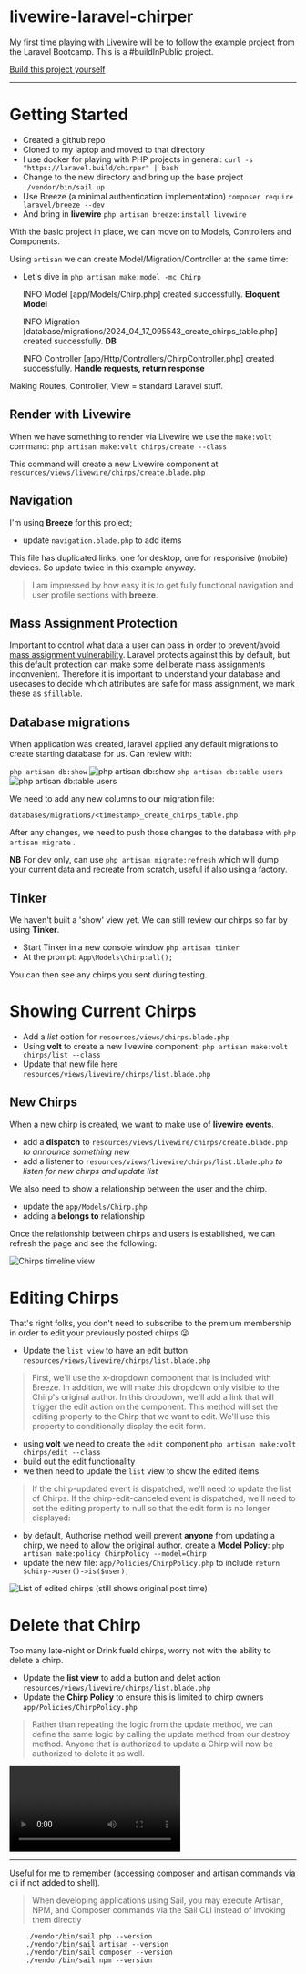 # livewire-laravel-chirper
My first time playing with [Livewire](https://livewire.laravel.com/) will be to follow the example project from the Laravel Bootcamp. This is a \#buildInPublic project.

[Build this project yourself](https://bootcamp.laravel.com/livewire/installation)

---

# Getting Started 

- Created a github repo 
- Cloned to my laptop and moved to that directory
- I use docker for playing with PHP projects in general: `curl -s "https://laravel.build/chirper" | bash`
- Change to the new directory and bring up the base project `./vendor/bin/sail up`
- Use Breeze (a minimal authentication implementation) `composer require laravel/breeze --dev`
- And bring in **livewire** `php artisan breeze:install livewire`

With the basic project in place, we can move on to Models, Controllers and Components. 

Using `artisan` we can create Model/Migration/Controller at the same time:

- Let's dive in `php artisan make:model -mc Chirp`

    INFO  Model [app/Models/Chirp.php] created successfully.  **Eloquent Model**

    INFO  Migration [database/migrations/2024_04_17_095543_create_chirps_table.php] created successfully.  **DB**

    INFO  Controller [app/Http/Controllers/ChirpController.php] created successfully.  **Handle requests, return response**


Making Routes, Controller, View = standard Laravel stuff. 

## Render with Livewire 

When we have something to render via Livewire we use the `make:volt` command: `php artisan make:volt chirps/create --class`

This command will create a new Livewire component at `resources/views/livewire/chirps/create.blade.php`

## Navigation

I'm using **Breeze** for this project; 

- update `navigation.blade.php` to add items

This file has duplicated links, one for desktop, one for responsive (mobile) devices. So update twice in this example anyway.

> I am impressed by how easy it is to get fully functional navigation and user profile sections with **breeze**.

##  Mass Assignment Protection 

Important to control what data a user can pass in order to prevent/avoid [mass assignment vulnerability](https://en.wikipedia.org/wiki/Mass_assignment_vulnerability). Laravel protects against this by default, but this default protection can make some deliberate mass assignments inconvenient. Therefore it is important to understand your database and usecases to decide which attributes are safe for mass assignment, we mark these as `$fillable`.

## Database migrations

When application was created, laravel applied any default migrations to create starting database for us. Can review with: 

`php artisan db:show`
![php artisan db:show](/assets/php-artisan-db_show.png)
`php artisan db:table users`
![php artisan db:table users](/assets/php-artisan-show_table_users.png)

We need to add any new columns to our migration file: 

`databases/migrations/<timestamp>_create_chirps_table.php`

After any changes, we need to push those changes to the database with `php artisan migrate`  .

**NB** For dev only, can use `php artisan migrate:refresh` which will dump your current data and recreate from scratch, useful if also using a factory. 

## Tinker

We haven't built a 'show' view yet. We can still review our chirps so far by using **Tinker**. 

- Start Tinker in a new console window `php artisan tinker`
- At the prompt: `App\Models\Chirp:all();`

You can then see any chirps you sent during testing. 


# Showing Current Chirps

- Add a *list* option for `resources/views/chirps.blade.php`
- Using **volt** to create a new livewire component: `php artisan make:volt chirps/list --class`
- Update that new file here `resources/views/livewire/chirps/list.blade.php`
  
## New Chirps

When a new chirp is created, we want to make use of **livewire events**.

- add a **dispatch** to `resources/views/livewire/chirps/create.blade.php` *to announce something new*
- add a listener to `resources/views/livewire/chirps/list.blade.php` *to listen for new chirps and update list* 

We also need to show a relationship between the user and the chirp. 

- update the `app/Models/Chirp.php` 
- adding a **belongs to** relationship

Once the relationship between chirps and users is established, we can refresh the page and see the following: 

![Chirps timeline view](/assets/chirps-timeline.png)

# Editing Chirps

That's right folks, you don't need to subscribe to the premium membership in order to edit your previously posted chirps 😜

- Update the `list view` to have an edit button `resources/views/livewire/chirps/list.blade.php`

> First, we'll use the x-dropdown component that is included with Breeze. In addition, we will make this dropdown only visible to the Chirp's original author. In this dropdown, we'll add a link that will trigger the edit action on the component. This method will set the editing property to the Chirp that we want to edit. We'll use this property to conditionally display the edit form.

- using **volt** we need to create the `edit` component `php artisan make:volt chirps/edit --class`
- build out the edit functionality
- we then need to update the `list` view to show the edited items  

> If the chirp-updated event is dispatched, we'll need to update the list of Chirps. If the chirp-edit-canceled event is dispatched, we'll need to set the editing property to null so that the edit form is no longer displayed:

- by default, Authorise method weill prevent **anyone** from updating a chirp, we need to allow the original author. create a **Model Policy**: `php artisan make:policy ChirpPolicy --model=Chirp` 
- update the new file: `app/Policies/ChirpPolicy.php` to include `return $chirp->user()->is($user);`

![List of edited chirps (still shows original post time)](/assets/list-show-edited-chirps.png)

# Delete that Chirp

Too many late-night or Drink fueld chirps, worry not with the ability to delete a chirp. 

- Update the **list view** to add a button and delet action `resources/views/livewire/chirps/list.blade.php`
- Update the **Chirp Policy** to ensure this is limited to chirp owners `app/Policies/ChirpPolicy.php`

> Rather than repeating the logic from the update method, we can define the same logic by calling the update method from our destroy method. Anyone that is authorized to update a Chirp will now be authorized to delete it as well.

![Create / Update / Delete](/assets/edit-and-delete.mov)


---

Useful for me to remember (accessing composer and artisan commands via cli if not added to shell).

> When developing applications using Sail, you may execute Artisan, NPM, and Composer commands via the Sail CLI instead of invoking them directly

```
    ./vendor/bin/sail php --version
    ./vendor/bin/sail artisan --version
    ./vendor/bin/sail composer --version
    ./vendor/bin/sail npm --version
```